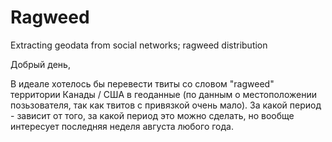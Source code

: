 # Ragweed
Extracting geodata from social networks; ragweed distribution

Добрый день,


В идеале хотелось бы перевести твиты со словом "ragweed" территории Канады / США в геоданные (по данным о местоположении позьзователя, так как твитов с привязкой очень мало). За какой период - зависит от того, за какой период это можно сделать, но вообще интересует последняя неделя августа любого года.
